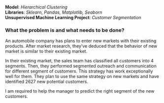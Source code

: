**Model**: *Hierarchical Clustering*  
**Libraries**: *Sklearn, Pandas, Matplotlib, Seaborn*  
**Unsupervised Machine Learning Project**: *Customer Segmentation*  

### What the problem is and what needs to be done?
An automobile company has plans to enter new markets with their existing products. After market research, they’ve deduced that the behavior of new market is similar to their existing market.  

In their existing market, the sales team has classified all customers into 4 segments. Then, they performed segmented outreach and communication for different segment of customers. This strategy has work exceptionally well for them. They plan to use the same strategy on new markets and have identified 2627 new potential customers.  

I am required to help the manager to predict the right segment of the new customers.  
